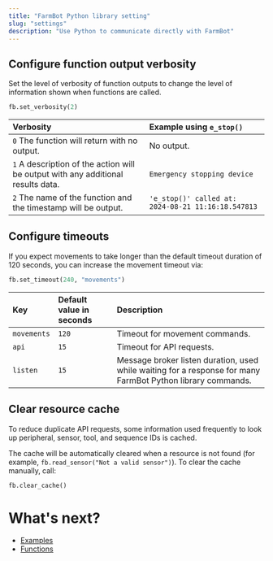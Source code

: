 ```yaml
---
title: "FarmBot Python library setting"
slug: "settings"
description: "Use Python to communicate directly with FarmBot"
---
```



## Configure function output verbosity

Set the level of verbosity of function outputs to change the level of information shown when functions are called.
```python
fb.set_verbosity(2)
```

| Verbosity | Example using `e_stop()` |
| :--- | :--- |
| `0` The function will return with no output. | No output. |
| `1` A description of the action will be output with any additional results data. | `Emergency stopping device` |
| `2` The name of the function and the timestamp will be output. | `'e_stop()' called at: 2024-08-21 11:16:18.547813` |

## Configure timeouts

If you expect movements to take longer than the default timeout duration of 120 seconds, you can increase the movement timeout via:
```python
fb.set_timeout(240, "movements")
```

| Key | Default value in seconds | Description |
| :--- | :--- | :--- |
| `movements` | `120` | Timeout for movement commands. |
| `api` | `15` | Timeout for API requests. |
| `listen` | `15` | Message broker listen duration, used while waiting for a response for many FarmBot Python library commands. |

## Clear resource cache

To reduce duplicate API requests, some information used frequently to look up peripheral, sensor, tool, and sequence IDs is cached.

The cache will be automatically cleared when a resource is not found (for example, `fb.read_sensor("Not a valid sensor")`). To clear the cache manually, call:
```python
fb.clear_cache()
```

# What's next?

 * [Examples](examples.md)
 * [Functions](functions.md)
